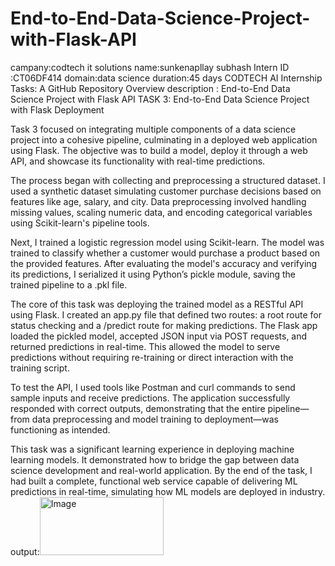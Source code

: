 # End-to-End-Data-Science-Project-with-Flask-API
campany:codtech it solutions
name:sunkenapllay subhash
Intern ID :CT06DF414 
domain:data science
duration:45 days 
CODTECH AI Internship Tasks: A GitHub Repository
Overview description :  End-to-End Data Science Project with Flask API
TASK 3: End-to-End Data Science Project with Flask Deployment

Task 3 focused on integrating multiple components of a data science project into a cohesive pipeline, culminating in a deployed web application using Flask. The objective was to build a model, deploy it through a web API, and showcase its functionality with real-time predictions.

The process began with collecting and preprocessing a structured dataset. I used a synthetic dataset simulating customer purchase decisions based on features like age, salary, and city. Data preprocessing involved handling missing values, scaling numeric data, and encoding categorical variables using Scikit-learn's pipeline tools.

Next, I trained a logistic regression model using Scikit-learn. The model was trained to classify whether a customer would purchase a product based on the provided features. After evaluating the model's accuracy and verifying its predictions, I serialized it using Python’s pickle module, saving the trained pipeline to a .pkl file.

The core of this task was deploying the trained model as a RESTful API using Flask. I created an app.py file that defined two routes: a root route for status checking and a /predict route for making predictions. The Flask app loaded the pickled model, accepted JSON input via POST requests, and returned predictions in real-time. This allowed the model to serve predictions without requiring re-training or direct interaction with the training script.

To test the API, I used tools like Postman and curl commands to send sample inputs and receive predictions. The application successfully responded with correct outputs, demonstrating that the entire pipeline—from data preprocessing and model training to deployment—was functioning as intended.

This task was a significant learning experience in deploying machine learning models. It demonstrated how to bridge the gap between data science development and real-world application. By the end of the task, I had built a complete, functional web service capable of delivering ML predictions in real-time, simulating how ML models are deployed in industry.
output:<img width="198" height="93" alt="Image" src="https://github.com/user-attachments/assets/ebae6e8b-3146-41bb-9f66-72792e3b6537" />
